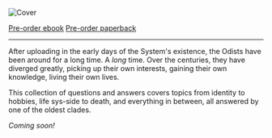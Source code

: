 ---
---

![Cover](/cover.png)

<p class="buy">
<a href="https://makyo.itch.io/ask" target="_blank">Pre-order ebook</a>
<a href="https://makyo-ink.square.site/product/ask-an-odist-q-a/19" target="_blank">Pre-order paperback</a> 
</p>

-----

After uploading in the early days of the System's existence, the Odists have been around for a long time. A *long* time. Over the centuries, they have diverged greatly, picking up their own interests, gaining their own knowledge, living their own lives.

This collection of questions and answers covers topics from identity to hobbies, life sys-side to death, and everything in between, all answered by one of the oldest clades.

*Coming soon!*
